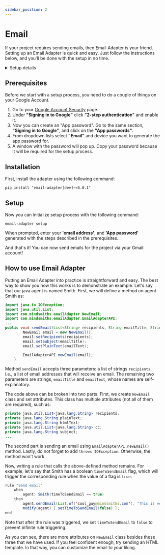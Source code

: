 ```yaml
---
sidebar_position: 2
---
```


# Email
If your project requires sending emails, then Email Adapter is your friend. Setting up an Email Adapter is quick and easy. Just follow the instructions below, and you'll be done with the setup in no time.

<details>
  <summary>Setup details</summary>
  <div>
    <div><p><b>Environment variables:</b></p>
        <ul>
            <li>PROJECT_EMAIL_ADDRESS</li>
            <li>PROJECT_EMAIL_PASSWORD</li>
        </ul>
    </div>
    <div>
        <p><b>Installation:</b></p>
        <ul>
            <li><code>pip install "email-adapter[dev]~=5.0.3"</code></li>
        </ul>
    </div>
    <div>
        <p><b>Initialize setup:</b></p>
        <ul><li><p><code>email-adapter setup</code></p></li></ul>
    </div>
  </div>
</details>


## Prerequisites
Before we start with a setup process, you need to do a couple of things on your Google Account.

1. Go to your [Google Account Security](https://myaccount.google.com/security) page.
2. Under **"Signing in to Google"** click **"2-step authentication"** and enable it.
3. Now you can create an "App password". Go to the same section, **"Signing in to Google"**, and click on the **"App passwords"**.
4. From dropdown lists select **"Email"** and device you want to generate the app password for.  
5. A window with the password will pop up. Copy your password because it will be required for the setup process.


## Installation
First, install the adapter using the following command:
```console
pip install "email-adapter[dev]~=5.0.1"
```

## Setup
Now you can initialize setup process with the following command:
```console
email-adapter setup
```
When prompted, enter your **'email address'**, and **'App password'** generated with the steps described in the prerequisites.

And that's it! You can now send emails for the project via your Gmail account! 

## How to use Email Adapter
Putting an Email Adapter into practice is straightforward and easy. The best way to show you how this works is to demonstrate an example. Let's say that our java agent is named Smith. First, we will define a method on agent Smith as:
```java
import java.io.IOException;
import java.util.List;
import com.mindsmiths.emailAdapter.NewEmail;
import com.mindsmiths.emailAdapter.EmailAdapterAPI;
...
public void sendEmail(List<String> recipients, String emailTitle, String emailText) throws IOException {
        NewEmail email = new NewEmail();
        email.setRecipients(recipients);
        email.setSubject(emailTitle);
        email.setPlainText(emailText);

        EmailAdapterAPI.newEmail(email);
    }
```
Method `sendEmail` accepts three parameters: a list of strings `recipients`, i.e., a list of email addresses that will receive an email. The remaining two parameters are strings, `emailTitle` and `emailText`, whose names are self-explanatory. 

The code above can be broken into two parts. First, we create `NewEmail` class and set attributes. This class has multiple attributes (not all of them are required), such as:
```java
private java.util.List<java.lang.String> recipients;
private java.lang.String plainText;
private java.lang.String htmlText;
private java.util.List<java.lang.String> cc;
private java.lang.String subject;
...
```
The second part is sending an email using `EmailAdapterAPI.newEmail()` method. Lastly, do not forget to add `throws IOException`. Otherwise, the method won't work.

Now, writing a rule that calls the above-defined method remains. For example, let's say that Smith has a boolean `timeToSendEmail` flag, which will trigger the corresponding rule when the value of a flag is `true`:
```java
rule "Send email"
    when
        agent: Smith(timeToSendEmail == true)
    then
        agent.sendEmail(List.of('cool_guy@mindsmiths.com'), "This is very important email!", "Some cool text goes here");
        modify(agent) { setTimeToSendEmail(false) };
end
```
Note that after the rule was triggered, we set `timeToSendEmail` to `false` to prevent infinite rule triggering.

As you can see, there are more attributes on `NewEmail` class besides these three that we have used. If you feel confident enough, try sending an HTML template. In that way, you can customize the email to your liking.